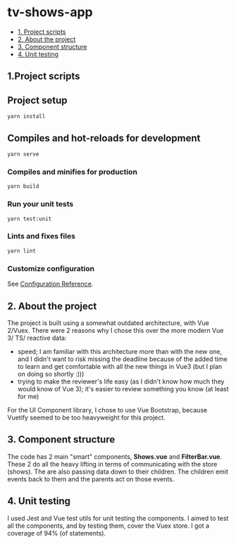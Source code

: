 # tv-shows-app

- [1. Project scripts](#1-project-scripts)
- [2. About the project](#2-about-the-project)
- [3. Component structure](#3-component-structure)
- [4. Unit testing](#4-unit-testing)

## 1.Project scripts
## Project setup
```
yarn install
```

## Compiles and hot-reloads for development
```
yarn serve
```

### Compiles and minifies for production
```
yarn build
```

### Run your unit tests
```
yarn test:unit
```

### Lints and fixes files
```
yarn lint
```

### Customize configuration
See [Configuration Reference](https://cli.vuejs.org/config/).

## 2. About the project

The project is built using a somewhat outdated architecture, with Vue 2/Vuex. There were 2 reasons why I chose this over the more modern Vue 3/ TS/ reactive data:
+ speed; I am familiar with this architecture more than with the new one, and I didn't want to risk missing the deadline because of the added time to learn and get comfortable with all the new things in Vue3 (but I plan on doing so shortly :)))
+ trying to make the reviewer's life easy (as I didn't know how much they would know of Vue 3); it's easier to review something you know (at least for me)

For the UI Component library, I chose to use Vue Bootstrap, because Vuetify seemed to be too heavyweight for this project.

## 3. Component structure

The code has 2 main "smart" components, **Shows.vue** and **FilterBar.vue**. These 2 do all the heavy lifting in terms of communicating with the store (shows). The are also passing data down to their children. The children emit events back to them and the parents act on those events.

## 4. Unit testing

I used Jest and Vue test utils for unit testing the components. I aimed to test all the components, and by testing them, cover the Vuex store. I got a coverage of 94% (of statements).